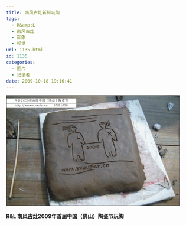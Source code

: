 ```yaml
---
title: 南风古灶新鲜玩陶
tags:
  - R&amp;L
  - 南风古灶
  - 形象
  - 视觉
url: 1135.html
id: 1135
categories:
  - 图片
  - 记录者
date: 2009-10-18 19:16:41
---
```


![](/images/attachments/month_0910/620091019164849.jpg)

**R&L 南风古灶2009年首届中国（佛山）陶瓷节玩陶**